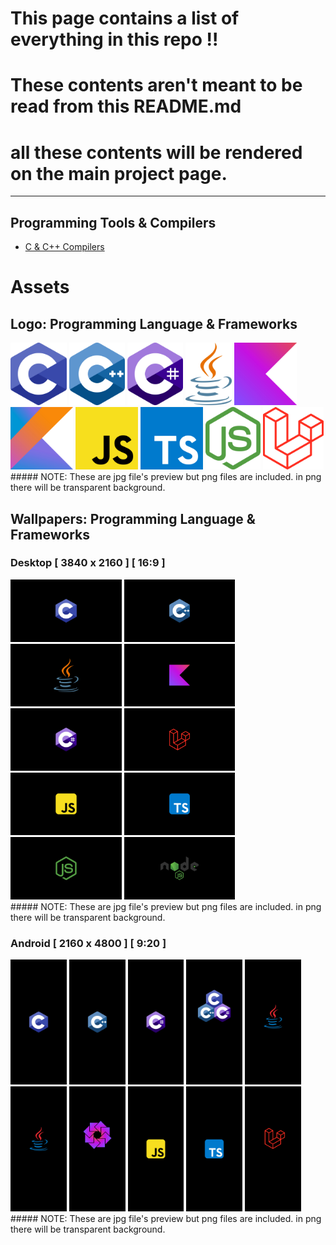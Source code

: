 # This page contains a list of everything in this repo !!
# These contents aren't meant to be read from this README.md
# all these contents will be rendered on the main project page.
-------------------------

## Programming Tools & Compilers

- [C & C++ Compilers](c_cpp_compilers.md)

# Assets

## Logo: Programming Language & Frameworks

<div>
  <img src="assets/logo/c/c.jpg" alt="C" style="height: 100px;">
  <img src="assets/logo/cpp/cpp.jpg" alt="C++" style="height: 100px;">
  <img src="assets/logo/c-sh/c-sh.jpg" alt="C#" style="height: 100px;">
  <img src="assets/logo/java/java.jpg" alt="Java" style="height: 100px;">
  <img src="assets/logo/kotlin/kotlin.jpg" alt="Kotlin" style="height: 100px;">
  <img src="assets/logo/kotlin_2/kotlin.jpg" alt="Kotlin another" style="height: 100px;">
  <img src="assets/logo/js/js.jpg" alt="JavaScript" style="height: 100px;">
  <img src="assets/logo/ts/ts.jpg" alt="TypeScript" style="height: 100px;">
  <img src="assets/logo/nodeJS/nodeJS.jpg" alt="Node.js" style="height: 100px;">
  <img src="assets/logo/laravel/laravel.jpg" alt="Laravel Framework" style="height: 100px;">
</div>
##### NOTE: These are jpg file's preview but png files are included. in png there will be transparent background.


## Wallpapers: Programming Language & Frameworks

### Desktop [ 3840 x 2160 ] [ 16:9 ]
<div>
  <img src="assets/wallpaper/programming_language/desktop/1.jpg" alt="C" style="height: 100px;">
  <img src="assets/wallpaper/programming_language/desktop/2.jpg" alt="C" style="height: 100px;">
  <img src="assets/wallpaper/programming_language/desktop/3.jpg" alt="C" style="height: 100px;">
  <img src="assets/wallpaper/programming_language/desktop/4.jpg" alt="C" style="height: 100px;">
  <img src="assets/wallpaper/programming_language/desktop/5.jpg" alt="C" style="height: 100px;">
  <img src="assets/wallpaper/programming_language/desktop/6.jpg" alt="C" style="height: 100px;">
  <img src="assets/wallpaper/programming_language/desktop/7.jpg" alt="C" style="height: 100px;">
  <img src="assets/wallpaper/programming_language/desktop/8.jpg" alt="C" style="height: 100px;">
  <img src="assets/wallpaper/programming_language/desktop/9.jpg" alt="C" style="height: 100px;">
  <img src="assets/wallpaper/programming_language/desktop/10.jpg" alt="C" style="height: 100px;">
  
</div>
##### NOTE: These are jpg file's preview but png files are included. in png there will be transparent background.


### Android [ 2160 x 4800 ] [ 9:20 ]
<div>
  <img src="assets/wallpaper/programming_language/android/c.jpg" alt="C" style="height: 200px;">
  <img src="assets/wallpaper/programming_language/android/cpp.jpg" alt="C" style="height: 200px;">
  <img src="assets/wallpaper/programming_language/android/c-sh.jpg" alt="C" style="height: 200px;">
  <img src="assets/wallpaper/programming_language/android/c-family.jpg" alt="C" style="height: 200px;">
  <img src="assets/wallpaper/programming_language/android/java.jpg" alt="C" style="height: 200px;">
  <img src="assets/wallpaper/programming_language/android/java_2.jpg" alt="C" style="height: 200px;">
  <img src="assets/wallpaper/programming_language/android/kotlinc.jpg" alt="C" style="height: 200px;">
  <img src="assets/wallpaper/programming_language/android/js.jpg" alt="C" style="height: 200px;">
  <img src="assets/wallpaper/programming_language/android/ts.jpg" alt="C" style="height: 200px;">
  <img src="assets/wallpaper/programming_language/android/laravel.jpg" alt="C" style="height: 200px;">
  
  
</div>
##### NOTE: These are jpg file's preview but png files are included. in png there will be transparent background.